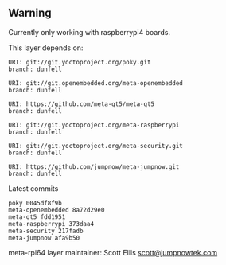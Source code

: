 ## Warning
Currently only working with raspberrypi4 boards.

This layer depends on:

    URI: git://git.yoctoproject.org/poky.git
    branch: dunfell

    URI: git://git.openembedded.org/meta-openembedded
    branch: dunfell

    URI: https://github.com/meta-qt5/meta-qt5
    branch: dunfell

    URI: git://git.yoctoproject.org/meta-raspberrypi
    branch: dunfell

    URI: git://git.yoctoproject.org/meta-security.git
    branch: dunfell

    URI: https://github.com/jumpnow/meta-jumpnow.git
    branch: dunfell

Latest commits

    poky 0045df8f9b
    meta-openembedded 8a72d29e0
    meta-qt5 fdd1951
    meta-raspberrypi 373daa4
    meta-security 217fadb
    meta-jumpnow afa9b50

meta-rpi64 layer maintainer: Scott Ellis <scott@jumpnowtek.com>
